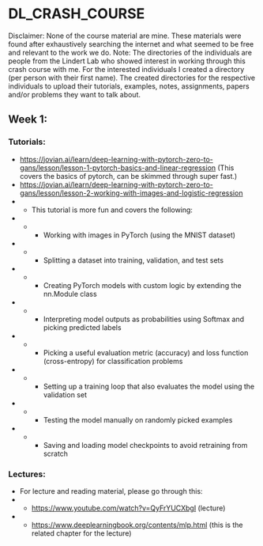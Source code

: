 # DL\_CRASH\_COURSE
Disclaimer: None of the course material are mine. These materials were found after exhaustively searching the internet and what seemed to be free and relevant to the work we do.
Note: The directories of the individuals are people from the Lindert Lab who showed interest in working through this crash course with me. For the interested individuals I created a directory (per person with their first name). The created directories for the respective individuals to upload their tutorials, examples, notes, assignments, papers and/or problems they want to talk about.
## Week 1:

### Tutorials:
- https://jovian.ai/learn/deep-learning-with-pytorch-zero-to-gans/lesson/lesson-1-pytorch-basics-and-linear-regression (This covers the basics of pytorch, can be skimmed through super fast.)
- https://jovian.ai/learn/deep-learning-with-pytorch-zero-to-gans/lesson/lesson-2-working-with-images-and-logistic-regression
- - This tutorial is more fun and covers the following:
- - - Working with images in PyTorch (using the MNIST dataset)
- - - Splitting a dataset into training, validation, and test sets
- - - Creating PyTorch models with custom logic by extending the nn.Module class
- - - Interpreting model outputs as probabilities using Softmax and picking predicted labels
- - - Picking a useful evaluation metric (accuracy) and loss function (cross-entropy) for classification problems
- - - Setting up a training loop that also evaluates the model using the validation set
- - - Testing the model manually on randomly picked examples
- - - Saving and loading model checkpoints to avoid retraining from scratch

### Lectures:
- For lecture and reading material, please go through this:
- - https://www.youtube.com/watch?v=QyFrYUCXbgI (lecture)
- - https://www.deeplearningbook.org/contents/mlp.html (this is the related chapter for the lecture)
